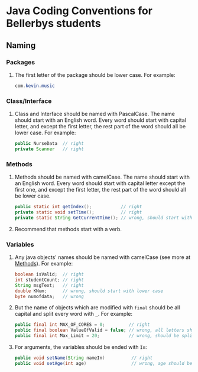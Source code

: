 # Java Coding Conventions for Bellerbys students

## Naming

### Packages

1. The first letter of the package should be lower case. For example:
    ```java
    com.kevin.music
    ```

### Class/Interface

1. Class and Interface should be named with PascalCase. The name should start with an English word. Every word should start with capital letter, and except the first letter, the rest part of the word should all be lower case. For example:
    ```java
    public NurseData  // right
    private Scanner   // right
    ```

### Methods

1. Methods should be named with camelCase. The name should start with an English word. Every word should start with capital letter except the first one, and except the first letter, the rest part of the word should all be lower case.
    ```java
    public static int getIndex();           // right
    private static void setTime();          // right
    private static String GetCurrentTime(); // wrong, should start with a lower-case letter
    ```
2. Recommend that methods start with a verb.

### Variables

1. Any java objects' names should be named with camelCase (see more at [Methods](#methods)). For example:
    ```java
    boolean isValid;  // right
    int studentCount; // right
    String msgText;   // right
    double KNum;      // wrong, should start with lower case
    byte numofdata;   // wrong
    ```

2. But the name of objects which are modified with `final` should be all capital and split every word with `_`. For example:
    ```java
    public final int MAX_OF_CORES = 0;         // right
    public final boolean ValueOfValid = false; // wrong, all letters should be capital and split with `_`.
    public final int Max_Limit = 20;           // wrong, should be split with `_`.
    ```

3. For arguments, the variables should be ended with `In`:
   ```java
   public void setName(String nameIn)          // right
   public void setAge(int age)                 // wrong, age should be ageIn
   ```
